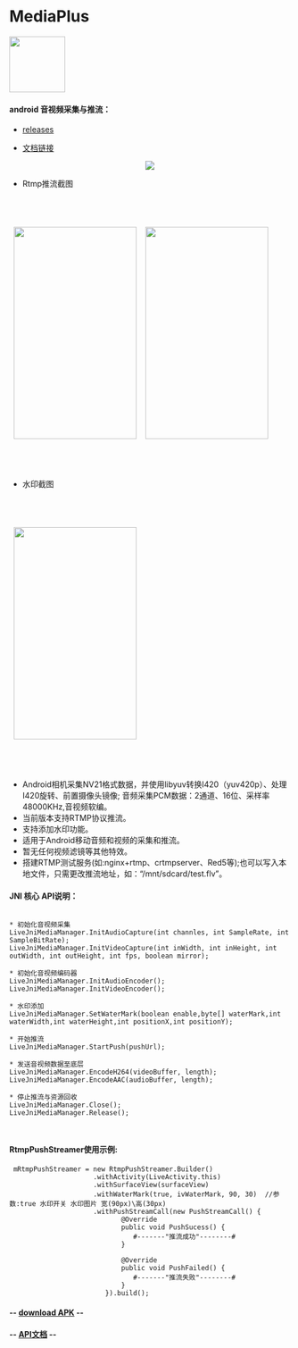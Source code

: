 # MediaPlus  

<div align=left>
<img width="100" height="100" src="https://github.com/javandoc/MediaPlus/blob/master/Resource/MediaPlus_2.png"/>
</div>

#### android 音视频采集与推流：
* [releases](https://github.com/javandoc/MediaPlus/releases/)

* [文档链接](https://juejin.im/user/5809cf500bd1d00057ddc475)

<div align=center>
<img src="https://github.com/javandoc/MediaPlus/blob/master/Resource/MediaPlus_xmind.png"/>
</div>


* Rtmp推流截图
<div align=center>
<table border=0 cellspacing="10" style="border-collapse:separate; border-spacing:0px 50px;">
<td>
<img width="220" height="380" src="https://github.com/javandoc/MediaPlus/blob/master/Resource/screen_one.png"/>
</td>
<td>
<img width="220" height="380" src="https://github.com/javandoc/MediaPlus/blob/master/Resource/screen_live.gif"/>
</td>
</table>

</div>

* 水印截图
<div align=center>
<table border=0 cellspacing="10" style="border-collapse:separate; border-spacing:0px 50px;">
<td>
<img width="220" height="380" src="https://github.com/javandoc/MediaPlus/blob/master/Resource/watermark.gif"/>
</td>
</table>
</div>



* Android相机采集NV21格式数据，并使用libyuv转换I420（yuv420p）、处理I420旋转、前置摄像头镜像; 音频采集PCM数据：2通道、16位、采样率48000KHz,音视频软编。
* 当前版本支持RTMP协议推流。
* 支持添加水印功能。
* 适用于Android移动音频和视频的采集和推流。
* 暂无任何视频滤镜等其他特效。
* 搭建RTMP测试服务(如:nginx+rtmp、crtmpserver、Red5等);也可以写入本地文件，只需更改推流地址，如：“/mnt/sdcard/test.flv”。


#### JNI 核心 API说明：
```

* 初始化音视频采集
LiveJniMediaManager.InitAudioCapture(int channles, int SampleRate, int SampleBitRate);
LiveJniMediaManager.InitVideoCapture(int inWidth, int inHeight, int outWidth, int outHeight, int fps, boolean mirror);
	
* 初始化音视频编码器
LiveJniMediaManager.InitAudioEncoder();
LiveJniMediaManager.InitVideoEncoder();

* 水印添加
LiveJniMediaManager.SetWaterMark(boolean enable,byte[] waterMark,int waterWidth,int waterHeight,int positionX,int positionY);
    
* 开始推流
LiveJniMediaManager.StartPush(pushUrl);
        
* 发送音视频数据至底层
LiveJniMediaManager.EncodeH264(videoBuffer, length);
LiveJniMediaManager.EncodeAAC(audioBuffer, length);
 
* 停止推流与资源回收
LiveJniMediaManager.Close();
LiveJniMediaManager.Release();

   
```

#### RtmpPushStreamer使用示例:
```
 mRtmpPushStreamer = new RtmpPushStreamer.Builder()
                     .withActivity(LiveActivity.this)
                     .withSurfaceView(surfaceView)
                     .withWaterMark(true, ivWaterMark, 90, 30)  //参数:true 水印开关 水印图片 宽(90px)\高(30px)
                     .withPushStreamCall(new PushStreamCall() {
                            @Override
                            public void PushSucess() {                     
                               #-------"推流成功"--------#
                            }

                            @Override
                            public void PushFailed() {
                               #-------"推流失败"--------#
                            }
                        }).build();
```

#### -- [download APK](https://github-production-release-asset-2e65be.s3.amazonaws.com/107510291/ac471784-cdeb-11e7-9551-a8294928925d?X-Amz-Algorithm=AWS4-HMAC-SHA256&X-Amz-Credential=AKIAIWNJYAX4CSVEH53A%2F20171120%2Fus-east-1%2Fs3%2Faws4_request&X-Amz-Date=20171120T043140Z&X-Amz-Expires=300&X-Amz-Signature=8e6a595afae260f794f7d44fcbf6bfc4a5c254b90a5fde24cdf46290c5ca242d&X-Amz-SignedHeaders=host&actor_id=9412054&response-content-disposition=attachment%3B%20filename%3Dapp-debug1.0.apk&response-content-type=application%2Fvnd.android.package-archive) --

#### -- [API文档](https://javandoc.github.io/javadoc/) --
